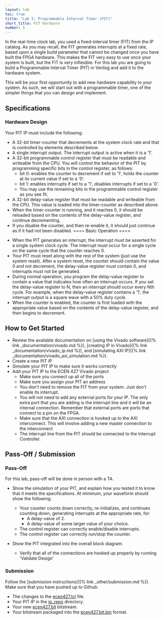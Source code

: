 ```yaml
---
layout: lab
toc: true
title: "Lab 5: Programmable Interval Timer (PIT)"
short_title: PIT Hardware
number: 5
---
```


In the real-time clock lab, you used a fixed-interval timer (FIT) from the IP catalog. As you may recall, the FIT generates interrupts at a fixed rate, based upon a single build parameter that cannot be changed once you have built the FPGA hardware. This makes the FIT very easy to use once your system is built, but the FIT is very inflexible. For this lab you are going to build a Programmable Interval Timer (PIT) in Verilog and add it to the hardware system. 

This will be your first opportunity to add new hardware capability to your system. As such, we will start out with a programmable timer, one of the simpler things that you can design and implement.


## Specifications 

### Hardware Design 
Your PIT IP must include the following:

  - A 32-bit timer-counter that decrements at the system clock rate and that is controlled by elements described below.
  - A single interrupt output. The interrupt output is active when it is a '1'.
  - A 32-bit programmable control register that must be readable and writeable from the CPU. You will control the behavior of the PIT by programming specific bits in the control register, as follows:
    * bit 0: enables the counter to decrement if set to '1', holds the counter at its current value if set to a '0'.
    * bit 1: enables interrupts if set to a '1', disables interrupts if set to a '0'.
    * You may use the remaining bits in the programmable control register as you see fit.
  - A 32-bit delay-value register that must be readable and writeable from the CPU. This value is loaded into the timer-counter as described above.
  - When the timer-counter is running, and it reaches 0, it should be reloaded based on the contents of the delay-value register, and continue decrementing.
  - If you disable the counter, and then re-enable it, it should just continue as if it had not been disabled.
==== Basic Operation ====
  * When the PIT generates an interrupt, the interrupt must be asserted for a single system clock cycle. The interrupt must occur for a single cycle on the same cycle that the counter reaches 0.
  * Your PIT must reset along with the rest of the system (just use the system reset). After a system reset, the counter should contain the value 0 and not decrement, the delay-value register must contain 0, and interrupts must not be generated.
  * During normal operation, you program the delay-value register to contain a value that indicates how often an interrupt occurs.  If you set the delay-value register to N, then an interrupt should occur every Nth cycle.  For example, when the delay-value register contains a '1', the interrupt output is a square wave with a 50% duty cycle.
  * When the counter is enabled, the counter is first loaded with the appropriate value based on the contents of the delay-value register, and then begins to decrement.


## How to Get Started 
* Review the available documentation on [using the Vivado software]({% link _documentation/vivado.md %}), [creating IP in Vivado]({% link _documentation/vivado_ip.md %}), and [simulating AXI IP]({% link _documentation/vivado_axi_simulation.md %}).
* Create a new PIT IP
* Simulate your PIT IP to make sure it works correctly
* Add your PIT IP to the ECEN 427 Vivado project
  * Make sure you connect up all of the ports
  * Make sure you assign your PIT an address
  * You don't need to remove the FIT from your system. Just don't enable its interrupt.
  * You will not need to add any external ports for your IP. The only extra port that you are adding is the interrupt line and it will be an internal connection. Remember that external ports are ports that connect to a pin on the FPGA.
  * Make sure that the AXI connection is hooked up to the AXI interconnect. This will involve adding a new master connection to the interconnect
  * The interrupt line from the PIT should be connected to the Interrupt Controller.



## Pass-Off / Submission 

### Pass-Off
For this lab, pass-off will be done in person with a TA.  

  * Show the simulation of your PIT, and explain how you tested it to know that it meets the specifications.  At minimum, your waveform should show the following:
    * Your counter counts down correctly, re-initializes, and continues counting down, generating interrupts at the appropriate rate, for:
      * A delay-value of 2.
      * A delay-value of some larger value of your choice.
    * The control register can correctly enable/disable interrupts.
    * The control register can correctly run/stop the counter.

  * Show the PIT integrated into the overall block diagram. 
    * Verify that all of the connections are hooked up properly by running 'Validate Design'

### Submission
Follow the [submission instructions]({% link _other/submission.md %}).  Make sure that you have pushed up to Github:
  * The changes to the [ecen427.tcl](https://github.com/byu-cpe/ecen427_student/blob/master/hw/ecen427.tcl) file.
  * Your PIT IP in the [ip_repo](https://github.com/byu-cpe/ecen427_student/tree/master/hw/ip_repo) directory.
  * Your new [ecen427.bit](https://github.com/byu-cpe/ecen427_student/blob/master/hw/ecen427.bit) bitstream.
  * Your bitstream packaged into the [ecen427.bit.bin](https://github.com/byu-cpe/ecen427_student/blob/master/device_tree/ecen427.bit.bin) format.
